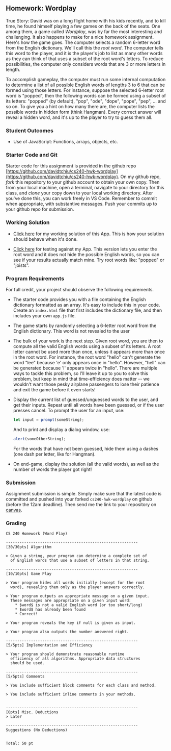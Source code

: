 ## Homework: Wordplay

True Story: David was on a long flight home with his kids recently, and to kill time, he found himself playing a few games on the back of the seats. One among them, a game called _Wordplay_, was by far the most interesting and challenging. It also happens to make for a nice homework assignment. Here's how the game goes. The computer selects a random 6-letter word from the English dictionary. We'll call this the _root word_. The computer tells this word to the player, and it is the player's job to list as many other words as they can think of that uses a subset of the root word's letters. To reduce possibilities, the computer only considers words that are 3 or more letters in length.

To accomplish gameplay, the computer must run some internal computation to determine a list of all possible English words of lengths 3 to 6 that can be formed using those letters. For instance, suppose the selected 6-letter root word is "popped", then the following words can be formed using a subset of its letters: "popped" (by default), "pop", "ode", "dope", "pope", "pep", ... and so on. To give you a hint on how many there are, the computer lists the possible words in hidden form (think Hangman). Every correct answer will reveal a hidden word, and it's up to the player to try to guess them all.

### Student Outcomes

- Use of JavaScript: Functions, arrays, objects, etc.

### Starter Code and Git

Starter code for this assignment is provided in the github repo [https://github.com/davidtchiu/cs240-hwk-wordplay](https://github.com/davidtchiu/cs240-hwk-wordplay). On my github repo, _fork_ this repository to your github account to obtain your own copy. Then from your local machine, open a terminal, navigate to your directory for this class, and _clone_ your copy down to your local working directory. After you've done this, you can work freely in VS Code. Remember to commit when appropriate, with substantive messages. Push your commits up to your github repo for submission.

### Working Solution

- [Click here](demo/) for my working solution of this App. This is how your solution should behave when it's done.

- [Click here](demo2/) for testing against my App. This version lets you enter the root word and it does not hide the possible English words, so you can see if your results actually match mine. Try root words like: "popped" or "joists".

### Program Requirements

For full credit, your project should observe the following requirements.

- The starter code provides you with a file containing the English dictionary formatted as an array. It's easy to include this in your code. Create an `index.html` file that first includes the dictionary file, and then includes your own `app.js` file.

- The game starts by randomly selecting a 6-letter root word from the English dictionary. This word is not revealed to the user

- The bulk of your work is the next step. Given root word, you are then to compute all the valid English words using a subset of its letters. A root letter cannot be used more than once, unless it appears more than once in the root word. For instance, the root word "hello" can't generate the word "lee" because 'e' only appears once in "hello". However, "hell" can be generated because 'l' appears twice in "hello". There are multiple ways to tackle this problem, so I'll leave it up to you to solve this problem, but keep in mind that time-efficiency does matter -- we wouldn't want those pesky airplane passengers to lose their patience and exit the game before it even starts!

- Display the current list of guessed/unguessed words to the user, and get their inputs. Repeat until all words have been guessed, or if the user presses cancel. To prompt the user for an input, use:

  ```js
  let input = prompt(someString);
  ```

  And to print and display a dialog window, use:

  ```js
  alert(someOtherString);
  ```

  For the words that have not been guessed, hide them using a dashes (one dash per letter, like for Hangman).

- On end-game, display the solution (all the valid words), as well as the number of words the player got right!

### Submission

Assignment submission is simple. Simply make sure that the latest code is committed and pushed into your forked `cs240-hwk-wordplay` on github (before the 12am deadline). Then send me the link to your repository on [canvas](https://canvas.pugetsound.edu).

### Grading

```
CS 240 Homework (Word Play)

----------------------------------------------------------
[30/30pts] Algorithm

> Given a string, your program can determine a complete set of
  of English words that use a subset of letters in that string.

----------------------------------------------------------
[10/10pts] Game Play

> Your program hides all words initially (except for the root
  word), revealing them only as the player answers correctly.

> Your program outputs an appropriate message on a given input.
  These messages are appropriate on a given input word:
    * $word$ is not a valid English word (or too short/long)
    * $word$ has already been found
    * Correct!

> Your program reveals the key if null is given as input.

> Your program also outputs the number answered right.

----------------------------------------------------------
[5/5pts] Implementation and Efficiency

> Your program should demonstrate reasonable runtime
  efficiency of all algorithms. Appropriate data structures
  should be used.

----------------------------------------------------------
[5/5pts] Comments

> You include sufficient block comments for each class and method.

> You include sufficient inline comments in your methods.


----------------------------------------------------------
[0pts] Misc. Deductions
> Late?

----------------------------------------------------------
Suggestions (No Deductions)


Total: 50 pt
```
